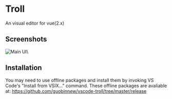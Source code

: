 # Troll

An visual editor for vue(2.x)

## Screenshots

![Main UI](https://github.com/guobinnew/vscode-troll/tree/master/screenshots/mainui.png)\

## Installation

You may need to use offline packages and install them by invoking VS Code's "Install from VSIX..." command.
These offline packages are avaliable at: https://github.com/guobinnew/vscode-troll/tree/master/release
